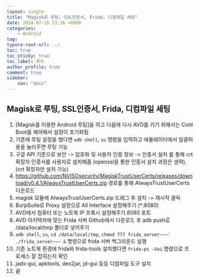```yaml
---
layout: single
title: "Magisk로 루팅, SSL인증서, Frida, 디컴파일 세팅"
date: 2024-07-16 23:16 +0900
categories: 
    - Android
tag: 
typora-root-url: ../
toc: true
toc_sticky: true
toc_label: 목차
author_profile: true
comment: true
sidebar:
    nav: "docs"
---
```


## Magisk로 루팅, SSL인증서, Frida, 디컴파일 세팅

1. [Magisk를 이용한 Android 루팅]을 하고 다음에 다시 AVD를 키기 위해서는 Cold Boot를 해야해서 설정이 초기화됨
2. 기존에 루팅 설정을 했다면 `adb shell`,  `su` 명령을 입력하고 에뮬레이터에서 일괄허용을 눌러주면 루팅 가능
3. 구글 API 기준으로 보안 -> 암호화 및 사용자 인증 정보 -> 인증서 설치 를 통해 crt 확장자 인증서를 사용자로 설치해줌 (openssl을 통한 인증서 설치 과정은 생략), (crt 확장자만 설치 가능)
4. https://github.com/NVISOsecurity/MagiskTrustUserCerts/releases/download/v0.4.1/AlwaysTrustUserCerts.zip 경로를 통해 AlwaysTrustUserCerts 다운로드
5. magisk 모듈에 AlwaysTrustUserCerts.zip 드래그 후 설치 -> 재시작 클릭
6. BurpSuite로 Proxy 설정으로 All Interface 설정해주기 (*:8080)
7. AVD에서 컴퓨터 또는 노트북 IP 프록시 설정해주기 8080 포트
8. AVD 아키텍처에 맞는 Frida 서버 Github에서 다운로드 후 adb push로 /data/local/tmp 폴더로 넣어주기
9. `adb shell`, `su`, `cd /data/local/tmp`, `chmod 777 frida_server~~~'` `./frida_server~~~ &` 명령으로 frida 서버 백그라운드 실행
10. 기존 노트북 환경에 frida와 frida-tools 설치했다면 `frida-ps -Uai` 명령으로 프로세스 잘 잡히는지 확인
11. jadx-gui, apktools, dex2jar, jd-gui 등등 디컴파일 도구 설치
12. 끝
